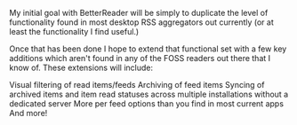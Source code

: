 My initial goal with BetterReader will be simply to duplicate the level of functionality found in most desktop RSS aggregators out currently (or at least the functionality I find useful.)

Once that has been done I hope to extend that functional set with a few key additions which aren't found in any of the FOSS readers out there that I know of.  These extensions will include:

Visual filtering of read items/feeds
Archiving of feed items
Syncing of archived items and item read statuses across multiple installations without a dedicated server
More per feed options than you find in most current apps
And more!


